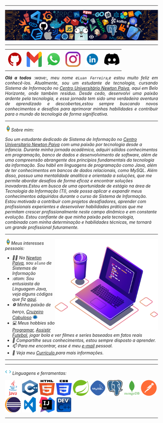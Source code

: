 <!--- Olá, esse é meu readme, fique à vontade para utilizá-lo como quiser! -->

-----

<div>
<img align="center" alt="Header" src="https://github.com/luan-fb/luan-fb/blob/main/img/header.png?raw=true"/>
</div>

-----

<div align="center">
<table>
<tr>
 <td align="center" colspan="11"></td>
</tr> 
<tr>
<td><a href="https://github.com/luan-fb" target="_blank"><img src="https://github.com/luan-fb/luan-fb/blob/main/img/github5.png?raw=true" width="50px" height="50px"/></a>
</td>

<td><a href="mailto:luanfboaventura@gmail.com" target="_blank"><img src="https://github.com/luan-fb/luan-fb/blob/main/img/gmail3.png?raw=true" width="50px" height="50px"/></a>
</td>

<td><a href="https://wa.me/5231994525286" target="_blank"><img src="https://github.com/luan-fb/luan-fb/blob/main/img/wpp2.png?raw=true" width="50px" height="50px"/></a>
</td>

<td><a href="https://www.instagram.com/luanfaske/" target="_blank"><img src="https://github.com/luan-fb/luan-fb/blob/main/img/insta2.png?raw=true" width="50px" height="50px"/></a>
</td>

<td><a href="https://www.linkedin.com/in/luan-ferreira-671b05259/" target="_blank"><img src="https://github.com/luan-fb/luan-fb/blob/main/img/linkedin.gif?raw=true" width="50px" height="50px"/></a>
</td>

<td><a href="https://discordapp.com/users/" target="_blank"><img src="https://github.com/luan-fb/luan-fb/blob/main/img/discord.png?raw=true" width="50px" height="50px"/></a>
</td>


</tr>
<tr>
 <td align="center" colspan="11"></td>
</tr> 
</table>
</div>

<div align="justify">
<i><b>Olá a todos</b> :wave:, meu nome e<code>Luan Ferreira</code>,e estou muito feliz em conhecê-los. Atualmente, sou um estudante de tecnologia, cursando Sistema de Informação no <a href="https://newtonpaiva.br/" target="_blank">Centro Universitário Newton Paiva</a>, aqui em Belo Horizonte, onde também residuo. Desde cedo, desenvolvi uma paixão ardente pela tecnologia, e essa jornada tem sido uma verdadeira aventura de aprendizado e descobertas,estou sempre buscando novos conhecimentos e desafios para aprimorar minhas habilidades e contribuir para o mundo da tecnologia de forma significativa. 
</div>

-----

<img height="20" alt="GIF" src="https://github.com/luan-fb/luan-fb/blob/main/img/soulgem.gif?raw=true"/>Sobre mim:

<div alinhar="justificar">
Sou um estudante dedicado de Sistema de Informação no <a href="https://newtonpaiva.br/" target="_blank">Centro Universitario Newton Paiva</a> com uma paixão por tecnologia desde a infancia. Durante minha jornada acadêmica, adquiri sólidos conhecimentos em programação, banco de dados e desenvolvimento de software, além de uma compreensão abrangente dos princípios fundamentais da tecnologia da informação. Sou hábil em linguagens de programação como Java, além de ter conhecimentos em bancos de dados relacionais, como MySQL. Além disso, possuo uma mentalidade analítica e orientada a soluções, que me permite abordar desafios de forma eficaz e encontrar soluções inovadoras.Estou em busca de uma oportunidade de estágio na área de Tecnologia da Informação (TI), onde possa aplicar e expandir meus conhecimentos adquiridos durante o curso de Sistema de Informação. Estou motivado a contribuir com projetos desafiadores, aprender com profissionais experientes e desenvolver habilidades práticas que me permitam crescer profissionalmente neste campo dinâmico e em constante evolução. Estou confiante de que minha paixão pela tecnologia, combinada com minha determinação e habilidades técnicas, me tornará um grande profissional futuramente.
</div>

-----

<div>
<div>
<img align="right" alt="GIF" src="https://github.com/luan-fb/luan-fb/blob/main/img/computer-illustration.png?raw=true" width="340px" height="300px "/>
</div>

<img height="20" alt="GIF" src="https://github.com/luan-fb/luan-fb/blob/main/img/soulgem.gif?raw=true"/>Meus interesses pessoais:

<div alinhar="justificar">
<p>
 
- :man_teacher: Na <a href="https://newtonpaiva.br/" target="_blank">Newton Paiva</a>, sou <code>aluno</code> de Sistemas de Informação <br />
-  :atom: Sou entusiasta da Linguagem Java, veja alguns códigos que fiz <a href="https://github.com/luan-fb?tab=repositories" target="_blank">aqui</a>.<br />
- ⚽ Minha paixão de berço, <a href="https://www.cruzeiro.com.br/" target="_blank">Cruzeiro Cabuloso</a>  <img src="https://github.com/luan-fb/luan-fb/blob/main/img/cruzeiro.png?raw=true" alt="Símbolo do Cruzeiro" width="16" height="16"> <br />
- 💻 Meus hobbies são <a href="https://dev.to/" target="_blank">Programar</a>, <a href="https://ge.globo.com/futebol/brasileirao-serie-a/)" target="_blank">Assistir Futebol</a>, jogar bola e ver filmes e series baseados em fatos reais <br />
- 💬 Compartilhe seus conhecimentos, estou sempre disposto a aprender.<br />
- 📫 Para me encontrar, esse é meu <a href="mailto:luan-fb@gmail.com" target="_blank">e-mail</a> pessoal. <br />
- :page_facing_up:   Veja meu <a href="https://drive.google.com/file/d/1DEqMV2oi4Kjafyij1PXmi0U7mRQRknW5/view?usp=drive_link" target="_blank">Currículo </a> para mais informações.
</p>
</div>
</div>

-----

-----

<div>

<img height="20" alt="GIF" src="https://github.com/luan-fb/luan-fb/blob/main/img/skills.gif?raw=true"/> Linguagens e ferramentas:

<code><a href="https://www.java.com/pt-BR/" target="_blank"><img width="52" height="52" src="https://github.com/luan-fb/luan-fb/blob/main/img/java.png?raw=true"/></a></code>
<code><a href="https://isocpp.org/" target="_blank"><img width="52" height="52" src="https://github.com/luan-fb/luan-fb/blob/main/img/cpp.svg?raw=true"/></a></code>
<code><a href="https://www.w3schools.com/html/" target="_blank"><img width="52" height="52" src="https://github.com/luan-fb/luan-fb/blob/main/img/html.svg?raw=true"/></a></code>
<code><a href="https://www.w3schools.com/css/" target="_blank"><img width="52" height="52" src="https://github.com/luan-fb/luan-fb/blob/main/img/css.svg?raw=true"/></a></code>
<code><a href="https://spring.io/" target="_blank"><img width="52" height="52" src="https://github.com/luan-fb/luan-fb/blob/main/img/spring.png?raw=true"/></a></code>
<code><a href="https://www.mysql.com/" target="_blank"><img width="52" height="52" src="https://github.com/luan-fb/luan-fb/blob/main/img/mysql.png?raw=true"/></a></code>
<code><a href="https://www.postgresql.org/" target="_blank"><img width="52" height="52" src="https://github.com/luan-fb/luan-fb/blob/main/img/postgresql.png?raw=true"/></a></code>
<code><a href="https://www.mongodb.com/pt-br" target="_blank"><img width="52" height="52" src="https://github.com/luan-fb/luan-fb/blob/main/img/mongodb.png?raw=true"/></a></code>
<code><a href="https://www.postman.com/" target="_blank"><img width="52" height="52" src="https://github.com/luan-fb/luan-fb/blob/main/img/postman.png?raw=true"/></a></code>
<code><a href="https://www.eclipse.org/downloads/" target="_blank"><img width="52" height="52" src="https://github.com/luan-fb/luan-fb/blob/main/img/eclipse.png?raw=true"/></a></code>
<code><a href="https://code.visualstudio.com/" target="_blank"><img width="52" height="52" src="https://github.com/luan-fb/luan-fb/blob/main/img/vs.png?raw=true"/></a></code>
<code><a href="https://www.jetbrains.com/idea/" target="_blank"><img width="52" height="52" src="https://github.com/luan-fb/luan-fb/blob/main/img/intellij.png?raw=true"/></a></code>
<code><a href="https://www.bloodshed.net/" target="_blank"><img width="52" height="52" src="https://github.com/luan-fb/luan-fb/blob/main/img/dev-c-icon.jpg?raw=true"/></a></code>
</div>

-----
